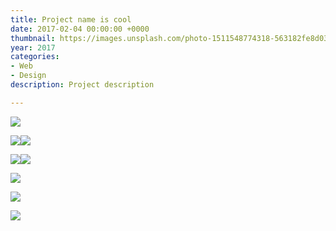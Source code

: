 ```yaml
---
title: Project name is cool
date: 2017-02-04 00:00:00 +0000
thumbnail: https://images.unsplash.com/photo-1511548774318-563182fe8d03?ixlib=rb-0.3.5&ixid=eyJhcHBfaWQiOjEyMDd9&s=226688553251c9261fa28de062b96b40&auto=format&fit=crop&w=2100&q=80
year: 2017
categories:
- Web
- Design
description: Project description

---
```


![](/upload/fail-18.gif)

![](/upload/OGimage-01.jpg)![](/upload/dice.svg)

![](/upload/OGimage-01.jpg)![](/upload/OGimage-01.jpg)

![](/upload/OGimage-01.jpg)

![](/upload/OGimage-01.jpg)

![](/upload/OGimage-01.jpg)